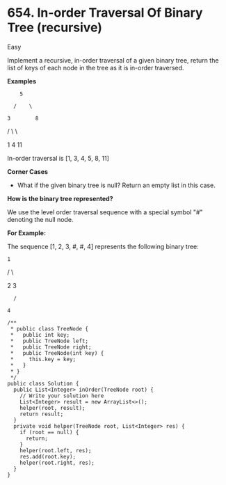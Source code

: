 # 654. In-order Traversal Of Binary Tree \(recursive\)

Easy

Implement a recursive, in-order traversal of a given binary tree, return the list of keys of each node in the tree as it is in-order traversed.

**Examples**

        5

      /    \

    3        8

  /   \        \

1      4        11

In-order traversal is \[1, 3, 4, 5, 8, 11\]

**Corner Cases**

* What if the given binary tree is null? Return an empty list in this case.

**How is the binary tree represented?**

We use the level order traversal sequence with a special symbol "\#" denoting the null node.

**For Example:**

The sequence \[1, 2, 3, \#, \#, 4\] represents the following binary tree:

    1

  /   \

 2     3

      /

    4

```text
/**
 * public class TreeNode {
 *   public int key;
 *   public TreeNode left;
 *   public TreeNode right;
 *   public TreeNode(int key) {
 *     this.key = key;
 *   }
 * }
 */
public class Solution {
  public List<Integer> inOrder(TreeNode root) {
    // Write your solution here
    List<Integer> result = new ArrayList<>();
    helper(root, result);
    return result;
  }
  private void helper(TreeNode root, List<Integer> res) {
    if (root == null) {
      return;
    }
    helper(root.left, res);
    res.add(root.key);
    helper(root.right, res);
  }
}

```

